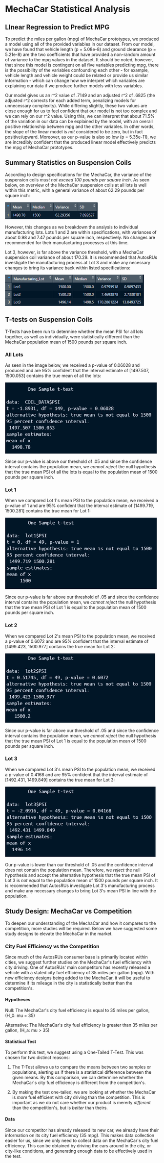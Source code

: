 # MechaCar Statistical Analysis


## LInear Regression to Predict MPG

To predict the miles per gallon (mpg) of MechaCar prototypes, we produced a model using all of the provided variables in our dataset. From our model, we have found that vehicle length (p = 5.08e-8) and ground clearance (p = 5.21e-8) are the two coefficients that have provided a non-random amount of variance to the mpg values in the dataset. It should be noted, however, that since this model is contingent on all five variables predicting mpg, there is the possibility of the variables confounding each other - for example, vehicle length and vehicle weight could be related or provide us similar information - which can change how we interpret which variables are explaining our data if we produce further models with less variables.

Our model gives us an r^2 value of .7149 and an adjusted r^2 of .6825 (the adjusted r^2 corrects for each added term, penalizing models for unnecessary complexity). While differing slightly, these two values are close enough for us to feel confident that our model is not too complex and we can rely on our r^2 value. Using this, we can interpret that about 71.5% of the variation in our data can be explained by the model, with an overall positive relationship between mpg and the other variables. In other words, the slope of the linear model is _not_ considered to be zero, but in fact positive/upward. Moreover, as our p-value is also so low (p = 5.35e-11), we are incredibly confident that the produced linear model effectively predicts the mpg of MechaCar prototypes.


## Summary Statistics on Suspension Coils

According to design specifications for the MechaCar, the variance of the suspension coils _must not exceed 100 pounds per square inch_. As seen below, on overview of the MechaCar suspension coils at all lots is well within this metric, with a general variance of about 62.29 pounds per square inch:

![Summary of All Suspension Coil PSI](Images/total_summary.PNG)

However, this changes as we breakdown the analysis to individual manufacturing lots. Lots 1 and 2 are within specifications, with variances of about 0.98 and 7.47 pounds per square inch, respectively. No changes are recommended for their manufacturing processes at this time.

Lot 3, however, is far above the variance threshold, with a MechaCar suspension coil variance of about 170.29. It is recommended that AutosRUs investigate the manufacturing process at Lot 3 and make any necessary changes to bring its variance back within listed specifications:

![Summary of Suspension Coil PSI by Manufacturing Lot](Images/lot_summary.PNG)


## T-tests on Suspension Coils

T-Tests have been run to determine whether the mean PSI for all lots together, as well as individually, were statistically different than the MechaCar population mean of 1500 pounds per square inch.

### All Lots

As seen in the image below, we received a p-value of 0.06028 and produced and are 95% confident that the interval estimate of [1497.507, 1500.053] contains the true mean of all the lots:

![T-Test Comparing All Lots to Population Mean](Images/ttest_all_lots.PNG)

Since our p-value is above our threshold of .05 and since the confidence interval contains the population mean, we _cannot reject_ the null hypothesis that the true mean PSI of all the lots is equal to the population mean of 1500 pounds per square inch. 

### Lot 1

When we compared Lot 1's mean PSI to the population mean, we received a p-value of 1 and are 95% confident that the interval estimate of [1499.719, 1500.281] contains the true mean for Lot 1:

![T-Test Comparing Lot 1 to Population Mean](Images/ttest_lot1.PNG)

Since our p-value is far above our threshold of .05 and since the confidence interval contains the population mean, we _cannot reject_ the null hypothesis that the true mean PSI of Lot 1 is equal to the population mean of 1500 pounds per square inch.

### Lot 2

When we compared Lot 2's mean PSI to the population mean, we received a p-value of 0.6072 and are 95% confident that the interval estimate of [1499.423, 1500.977] contains the true mean for Lot 2:

![T-Test Comparing Lot 2 to Population Mean](Images/ttest_lot2.PNG)

Since our p-value is far above our threshold of .05 and since the confidence interval contains the population mean, we _cannot reject_ the null hypothesis that the true mean PSI of Lot 1 is equal to the population mean of 1500 pounds per square inch.

### Lot 3

When we compared Lot 3's mean PSI to the population mean, we received a p-value of 0.4168 and are 95% confident that the interval estimate of [1492.431, 1499.849] contains the true mean for Lot 3:

![T-Test Comparing Lot 3 to Population Mean](Images/ttest_lot3.PNG)

Our p-value is lower than our threshold of .05 and the confidence interval does not contain the population mean. Therefore, we _reject_ the null hypothesis and accept the alternative hypothesis that the true mean PSI of Lot 3 is _not equal_ to the population mean of 1500 pounds per square inch. It is recommended that AutosRUs investigate Lot 3's manufacturing process and make any necessary changes to bring Lot 3's mean PSI in line with the population.


## Study Design: MechaCar vs Competition

To deepen our understanding of the MechaCar and how it compares to the competition, more studies will be required. Below we have suggested some study designs to elevate the MechaCar in the market.

### City Fuel Efficiency vs the Competition

Since much of the AutosRUs consumer base is primarily located within cities, we suggest further studies on the MechaCar's fuel efficiency with city driving. One of AutosRUs' main competitors has recently released a vehicle with a stated city fuel efficiency of 35 miles per gallon (mpg). With new efficiency designs being added to the MechaCar, it will be useful to determine if its mileage in the city is statistically better than the competition's.

#### Hypotheses

Null: The MechaCar's city fuel efficiency is equal to 35 miles per gallon, (H_0: mu = 35)

Alternative: The MechaCar's city fuel efficiency is greater than 35 miles per gallon, (H_a: mu > 35)

#### Statistical Test

To perform this test, we suggest using a One-Tailed T-Test. This was chosen for two distinct reasons:

1) The T-Test allows us to compare the means between two samples or populations, alerting us if there is a statistical difference between the given means. By this comparison, we can determine whether the MechaCar's city fuel efficiency is different from the competition's.

2) By making the test one-tailed, we are looking at whether the MechaCar is _more_ fuel efficient with city driving than the competition. This is important as we do not care whether our product is mererly _different_ than the competition's, but is _better_ than theirs.

#### Data

Since our competitor has already released its new car, we already have their information on its city fuel efficiency (35 mpg). This makes data collection easier for us, since we only need to collect data on the MechaCar's city fuel efficiency. This can be obtained by driving the cars around in the city, or city-like conditions, and generating enough data to be effectively used in the test.





